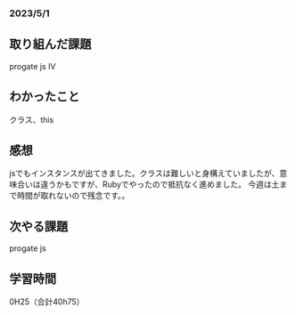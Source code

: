 ### 2023/5/1
## 取り組んだ課題
progate  js IV

## わかったこと
クラス、this

## 感想
jsでもインスタンスが出てきました。クラスは難しいと身構えていましたが、意味合いは違うかもですが、Rubyでやったので抵抗なく進めました。
今週は土まで時間が取れないので残念です。。

## 次やる課題
progate js

## 学習時間
0H25（合計40h75）
